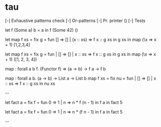 # tau

[-] Exhaustive patterns check
[-] Or-patterns
[-] Pr. printer ()
[-] Tests

let f (Some a) b = a in f (Some 42) ()

let map f xs = fix g = fun [] => [] | (x :: xs) => f x :: g xs in g xs in map (\x => x + 1) [1,2,3,4]

let
  map f xs = fix
    g = fun
      | []      => []
      | x :: xs => f x :: g xs
    in
      g xs
  in
    map (\x => x + 1) ([1, 2, 3, 4])


map : forall a b f. (Functor f) => (a -> b) -> f a -> f b

map : forall a b. (a -> b) -> List a -> List b
map f xs = fix
  nu = fun
    | []      => []
    | x :: xs => f x :: g xs
  in
    nu xs

--

let fact a = fix f = fun 0 => 1 | n => n * f (n - 1) in f a in fact 5

let
  fact a = fix
    f = fun 0 => 1 | n => n * (f n - 1)
    in
      f a
  in
    fact 5


--


